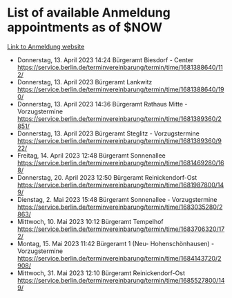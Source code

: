 # List of available Anmeldung appointments as of $NOW
[Link to Anmeldung website](https://service.berlin.de/terminvereinbarung/termin/tag.php?termin=1&anliegen[]=120686&dienstleisterlist=122210,122217,327316,122219,327312,122227,327314,122231,327346,122243,327348,122254,122252,329742,122260,329745,122262,329748,122271,327278,122273,327274,122277,327276,330436,122280,327294,122282,327290,122284,327292,122291,327270,122285,327266,122286,327264,122296,327268,150230,329760,122297,327286,122294,327284,122312,329763,122314,329775,122304,327330,122311,327334,122309,327332,317869,122281,327352,122279,329772,122283,122276,327324,122274,327326,122267,329766,122246,327318,122251,327320,122257,327322,122208,327298,122226,327300&herkunft=http%3A%2F%2Fservice.berlin.de%2Fdienstleistung%2F120686%2F)
- Donnerstag, 13. April 2023 14:24 Bürgeramt Biesdorf - Center https://service.berlin.de/terminvereinbarung/termin/time/1681388640/112/
- Donnerstag, 13. April 2023  Bürgeramt Lankwitz https://service.berlin.de/terminvereinbarung/termin/time/1681388640/190/
- Donnerstag, 13. April 2023 14:36 Bürgeramt Rathaus Mitte - Vorzugstermine https://service.berlin.de/terminvereinbarung/termin/time/1681389360/2851/
- Donnerstag, 13. April 2023  Bürgeramt Steglitz - Vorzugstermine https://service.berlin.de/terminvereinbarung/termin/time/1681389360/922/
- Freitag, 14. April 2023 12:48 Bürgeramt Sonnenallee https://service.berlin.de/terminvereinbarung/termin/time/1681469280/168/
- Donnerstag, 20. April 2023 12:50 Bürgeramt Reinickendorf-Ost https://service.berlin.de/terminvereinbarung/termin/time/1681987800/149/
- Dienstag, 2. Mai 2023 15:48 Bürgeramt Sonnenallee - Vorzugstermine https://service.berlin.de/terminvereinbarung/termin/time/1683035280/2863/
- Mittwoch, 10. Mai 2023 10:12 Bürgeramt Tempelhof https://service.berlin.de/terminvereinbarung/termin/time/1683706320/172/
- Montag, 15. Mai 2023 11:42 Bürgeramt 1 (Neu- Hohenschönhausen) - Vorzugstermine https://service.berlin.de/terminvereinbarung/termin/time/1684143720/2908/
- Mittwoch, 31. Mai 2023 12:10 Bürgeramt Reinickendorf-Ost https://service.berlin.de/terminvereinbarung/termin/time/1685527800/149/
